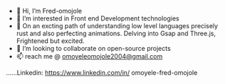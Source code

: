 - 👋 Hi, I’m Fred-omojole
- 👀 I’m interested in Front end Development technologies
- 🌱 On an excting path of understanding low level languages precisely rust and also perfecting animations. Delving into Gsap and Three.js, Frightened but excited.
- 💞️ I’m looking to collaborate on open-source projects
- 📫  reach me @ omoyeleomojole2004@gmail.com

......Linkedin: https://www.linkedin.com/in/ omoyele-fred-omojole
<!---
Fred-omojole/Fred-omojole is a ✨ special ✨ repository because its `README.md` (this file) appears on your GitHub profile.
You can click the Preview link to take a look at your changes.
--->
